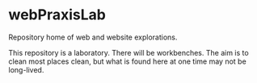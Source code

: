 # webPraxisLab
Repository home of web and website explorations.

This repository is a laboratory. There will be workbenches. The aim is to clean most places clean, but what is found here at one time may not be long-lived.
